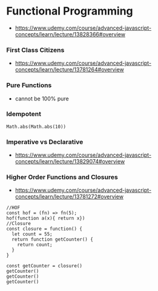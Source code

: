 # Functional Programming
- https://www.udemy.com/course/advanced-javascript-concepts/learn/lecture/13828366#overview
### First Class Citizens
- https://www.udemy.com/course/advanced-javascript-concepts/learn/lecture/13781264#overview

### Pure Functions
- cannot be 100% pure
###  Idempotent
```
Math.abs(Math.abs(10))
```
### Imperative vs Declarative
- https://www.udemy.com/course/advanced-javascript-concepts/learn/lecture/13829074#overview

### Higher Order Functions and Closures
- https://www.udemy.com/course/advanced-javascript-concepts/learn/lecture/13781272#overview
```
//HOF
const hof = (fn) => fn(5);
hof(function a(x){ return x})
//Closure
const closure = function() {
  let count = 55;
  return function getCounter() {
    return count;
  }
}

const getCounter = closure()
getCounter()
getCounter()
getCounter()
```

